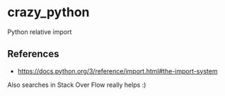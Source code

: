 # crazy_python

Python relative import

## References

- <https://docs.python.org/3/reference/import.html#the-import-system>

Also searches in Stack Over Flow really helps :)

